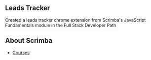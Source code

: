 ## Leads Tracker

Created a leads tracker chrome extension from Scrimba's JavaScript Fundamentals module in the Full Stack Developer Path



## About Scrimba

- [Courses](https://scrimba.com/allcourses)